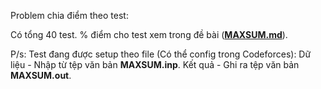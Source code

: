 Problem chia điểm theo test:

Có tổng 40 test. % điểm cho test xem trong đề bài (**[MAXSUM.md](../MAXSUM.md)**).

P/s: Test đang được setup theo file (Có thể config trong Codeforces):
Dữ liệu - Nhập từ tệp văn bản **MAXSUM.inp**.
Kết quả - Ghi ra tệp văn bản **MAXSUM.out**.